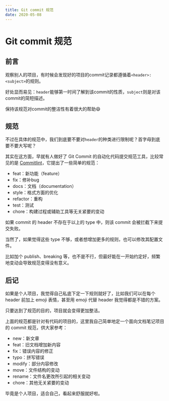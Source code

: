 ```yaml
---
title: Git commit 规范
date: 2020-05-08
---
```


# Git commit 规范

## 前言

观察别人的项目，有时候会发现好的项目的commit记录都遵循着`<header>: <subject>`的规则。

好处显而易见：`header`能够第一时间了解到该commit的性质，`subject`则是对该commit的简短描述。

保持该规范对commit的整洁性有着很大的帮助😄

## 规范

不过在具体的规范中，我们到底要不要对`header`的种类进行限制呢？首字母到底要不要大写呢？

其实在这方面，早就有人做好了 Git Commit 的自动化代码提交规范工具，比较常见的是 [Commitlint](https://www.npmjs.com/package/@commitlint/config-conventional)，它提出了一些简单的规范：

- feat：新功能（feature）
- fix：修补bug
- docs：文档（documentation）
- style：格式方面的优化
- refactor：重构
- test：测试
- chore：构建过程或辅助工具等无关紧要的变动

如果 commit 的 header 不存在于以上的 type 中，则该 commit 会被拦截下来提交失败。

当然了，如果觉得这些 type 不够，或者想增加更多的规则，也可以修改其配置文件。

比如加个 publish、breaking 等，也不是不行，但最好能在一开始约定好，频繁地变动会导致规范变得没有意义。

## 后记

如果是个人项目，我觉得自己私底下定一下规则就好了，比如我们可以在每个 header 前加上 emoji 表情，甚至用 emoji 代替 header 我觉得都是不错的方案。

只要达到了规范的目的，项目就会变得更加整洁。

上面的规范都是针对有代码的项目的，这里我自己简单地定一个面向文档笔记项目的 commit 规范，供大家参考：

- new：新文章
- feat：旧文档增加新内容
- fix：错误内容的修正
- typo：拼写错误
- modify：部分内容修改
- move：文件结构的变动
- rename：文件名更改所引起的相关变动
- chore：其他无关紧要的变动

毕竟是个人项目，适合自己，看起来舒服就好啦。
